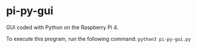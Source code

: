 # pi-py-gui
GUI coded with Python on the Raspberry Pi 4.

To execute this program, run the following command:
`python3 pi-py-gui.py`
